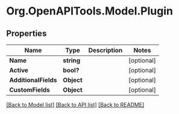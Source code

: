 # Org.OpenAPITools.Model.Plugin

## Properties

Name | Type | Description | Notes
------------ | ------------- | ------------- | -------------
**Name** | **string** |  | [optional] 
**Active** | **bool?** |  | [optional] 
**AdditionalFields** | **Object** |  | [optional] 
**CustomFields** | **Object** |  | [optional] 

[[Back to Model list]](../README.md#documentation-for-models) [[Back to API list]](../README.md#documentation-for-api-endpoints) [[Back to README]](../README.md)

